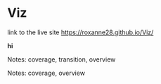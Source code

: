 # Viz

link to the live site  https://roxanne28.github.io/Viz/

<b>hi</b>

Notes: coverage, transition, overview
<script async src="//jsfiddle.net/roroxom/nc9ao1dr/embed/result/"></script>

Notes: coverage, overview
<script async src="//jsfiddle.net/roroxom/nvteb31f/embed/result/"></script>

